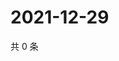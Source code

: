 # 2021-12-29

共 0 条

<!-- BEGIN WEIBO -->
<!-- 最后更新时间 Wed Dec 29 2021 14:18:45 GMT+0800 (China Standard Time) -->

<!-- END WEIBO -->
